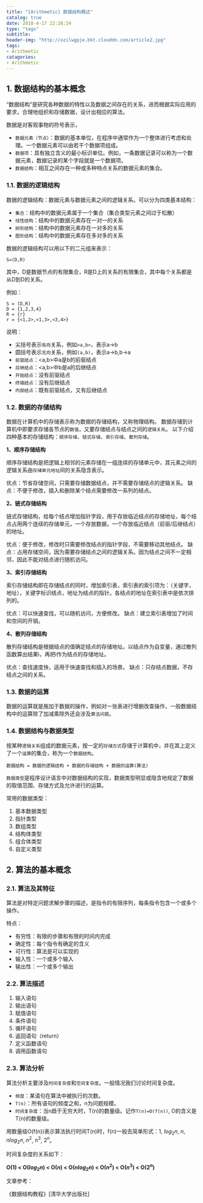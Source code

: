 ```yaml
---
title: "[Arithmetic] 数据结构概述"
catalog: true
date: 2018-4-17 22:26:24
type: "tags"
subtitle:
header-img: "http://ozilwgpje.bkt.clouddn.com/article2.jpg"
tags:
- Arithmetic
catagories:
- Arithmetic
---
```


## 1. 数据结构的基本概念

“数据结构”是研究各种数据的特性以及数据之间存在的关系，进而根据实际应用的要求，合理地组织和存储数据，设计出相应的算法。

数据是对客观事物的符号表示，

- `数据元素（节点）`：数据的基本单位，在程序中通常作为一个整体进行考虑和处理。一个数据元素可以由若干个数据项组成。
- `数据项`：具有独立含义的最小标识单位。例如，一条数据记录可以称为一个数据元素，数据记录的某个字段就是一个数据项。
- `数据结构`：相互之间存在一种或多种特点关系的数据元素的集合。

### 1.1. 数据的逻辑结构

数据的逻辑结构：数据元素与数据元素之间的逻辑关系。可以分为四类基本结构：

- `集合`：结构中的数据元素属于一个集合（集合类型元素之间过于松散）
- `线性结构`：结构中的数据元素存在一对一的关系
- `树形结构`：结构中的数据元素存在一对多的关系
- `图形结构`：结构中的数据元素存在多对多的关系

数据的逻辑结构可以用以下的二元组来表示：

`S=(D,R)`

其中，D是数据节点的有限集合，R是D上的关系的有限集合，其中每个关系都是从D到D的关系。

例如：
```
S = (D,R)
D = {1,2,3,4}
R = {r}
r = {<1,2>,<1,3>,<3,4>}
```

说明：
- 尖括号表示`有向`关系，例如`<a,b>`，表示a→b
- 圆括号表示`无向`关系，例如`(a,b)`，表示a→b,b→a
- `前驱结点`：<a,b>中a是b的前驱结点
- `后继结点`：<a,b>中b是a的后继结点
- `开始结点`：没有前驱结点
- `终端结点`：没有后继结点
- `内部结点`：既有前驱结点，又有后继结点

### 1.2. 数据的存储结构

数据在计算机中的存储表示称为数据的存储结构，又称物理结构。
数据存储到计算机中即要求存储各节点的`数值`，又要存储结点与结点之间的`逻辑关系`。
以下介绍四种基本的存储结构：`顺序存储`、`链式存储`、`索引存储`、`散列存储`。

**1、顺序存储结构**

顺序存储结构是把逻辑上相邻的元素存储在一组连续的存储单元中，其元素之间的逻辑关系由`存储单元地址`间的关系隐含表示。

优点：节省存储空间，只需要存储数据结点，并不需要存储结点的逻辑关系。
缺点：不便于修改，插入和删除某个结点需要修改一系列的结点。

**2、链式存储结构**

链式存储结构，给每个结点增加指针字段，用于存放临近结点的存储地址，每个结点占用两个连续的存储单元，一个存放数据，一个存放临近结点（前驱/后继结点）的地址。

优点：便于修改，修改时只需要修改结点的指针字段，不需要移动其他结点。
缺点：占用存储空间，因为需要存储结点之间的逻辑关系。因为结点之间不一定相邻，因此不能对结点进行随机访问。

**3、索引存储结构**

索引存储结构即在存储结点的同时，增加索引表，索引表的索引项为：（关键字，地址），关键字标识结点，地址为结点的指针。各结点的地址在索引表中是依次排列的。

优点：可以快速查找，可以随机访问，方便修改。
缺点：建立索引表增加了时间和空间的开销。

**4、散列存储结构**

散列存储结构是根据结点的值确定结点的存储地址。以结点作为自变量，通过散列函数算出结果i，再把i作为结点的存储地址。

优点：查找速度快，适用于快速查找和插入的场景。
缺点：只存结点数据，不存结点之间的关系。

### 1.3. 数据的运算

数据的运算就是施加于数据的操作，例如对一张表进行增删改查操作，一般数据结构中的运算除了加减乘除外还会涉及`算法问题`。

### 1.4. 数据结构与数据类型

按某种`逻辑关系`组成的数据元素，按一定的`存储方式`存储于计算机中，并在其上定义了一个`运算`的集合，称为一个`数据结构`。

`数据结构 = 数据的逻辑结构 + 数据的存储结构 + 数据的运算(算法)`

`数据类型`是程序设计语言中对数据结构的实现，数据类型明显或隐含地规定了数据的取值范围、存储方式及允许进行的运算。

常用的数据类型：

1. 基本数据类型
2. 指针类型
3. 数组类型
4. 结构体类型
5. 组合体类型
6. 自定义类型

## 2. 算法的基本概念

### 2.1. 算法及其特征

算法是对特定问题求解步骤的描述，是指令的有限序列，每条指令包含一个或多个操作。

特点：

- 有穷性：有限的步骤和有限的时间内完成
- 确定性：每个指令有确定的含义
- 可行性：算法是可以实现的
- 输入性：一个或多个输入
- 输出性：一个或多个输出

### 2.2. 算法描述

1. 输入语句
2. 输出语句
3. 赋值语句
4. 条件语句
5. 循环语句
6. 返回语句（return）
7. 定义函数语句
8. 调用函数语句

### 2.3. 算法分析

算法分析主要涉及`时间复杂度`和`空间复杂度`。一般情况我们讨论时间复杂度。

- `频度`：某语句在算法中被执行的次数。
- `T(n)`：所有语句的频度之和，n为问题规模。
- `时间复杂度`：当n趋于无穷大时，T(n)的数量级。记作`T(n)=O(f(n))`, O的含义是T(n)的数量级。

用数量级O(f(n))表示算法执行时间T(n)时，f(n)一般去简单形式：$1$, $log_2n$, $n$, $nlog_2n$, $n^2$, $n^3$, $2^n$。

时间复杂度的关系如下：

**O($1$) < O($log_2n$) < O($n$) < O($nlog_2n$) < O($n^2$) < O($n^3$) < O($2^n$)**


文章参考：

《数据结构教程》[清华大学出版社]
